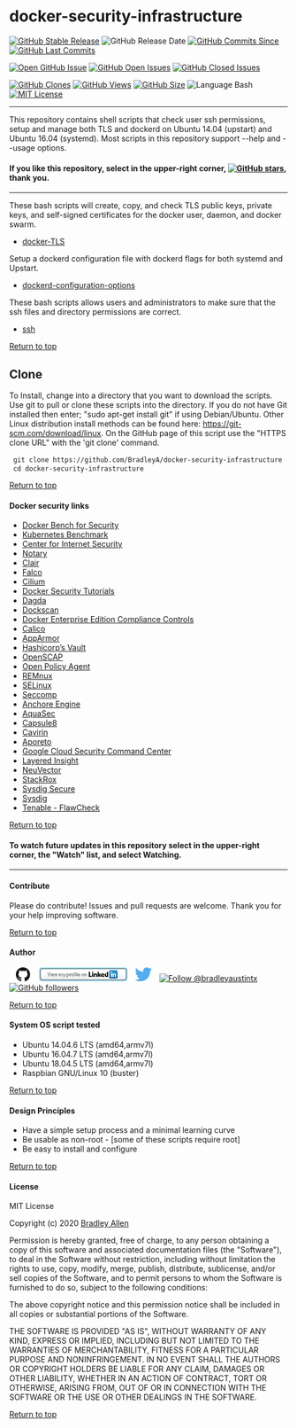 # docker-security-infrastructure
[![GitHub Stable Release](https://img.shields.io/badge/Release-4.1-blue.svg)](https://github.com/BradleyA/docker-security-infrastructure/releases/tag/4.1)
![GitHub Release Date](https://img.shields.io/github/release-date/BradleyA/docker-security-infrastructure?color=blue)
[![GitHub Commits Since](https://img.shields.io/github/commits-since/BradleyA/docker-security-infrastructure/4.1?color=orange)](https://github.com/BradleyA/docker-security-infrastructure/commits/)
[![GitHub Last Commits](https://img.shields.io/github/last-commit/BradleyA/docker-security-infrastructure.svg)](https://github.com/BradleyA/docker-security-infrastructure/commits/)

[![Open GitHub Issue](https://img.shields.io/badge/Open-Incident-brightgreen.svg)](https://github.com/BradleyA/docker-security-infrastructure/issues/new/choose)
[![GitHub Open Issues](https://img.shields.io/github/issues/BradleyA/docker-security-infrastructure?color=purple)](https://github.com/BradleyA/docker-security-infrastructure/issues?q=is%3Aopen+is%3Aissue)
[![GitHub Closed Issues](https://img.shields.io/github/issues-closed/BradleyA/docker-security-infrastructure?color=purple)](https://github.com/BradleyA/docker-security-infrastructure/issues?q=is%3Aclosed+is%3Aissue)

[<img alt="GitHub Clones" src="https://img.shields.io/static/v1?label=Clones&message=460&color=blueviolet">](https://github.com/BradleyA/docker-security-infrastructure/blob/master/images/clone.table.md)
[<img alt="GitHub Views" src="https://img.shields.io/static/v1?label=Views&message=2851&color=blueviolet">](https://github.com/BradleyA/docker-security-infrastructure/blob/master/images/view.table.md)
[![GitHub Size](https://img.shields.io/github/repo-size/BradleyA/docker-security-infrastructure.svg)](https://github.com/BradleyA/docker-security-infrastructure/)
![Language Bash](https://img.shields.io/badge/%20Language-bash-blue.svg)
[![MIT License](http://img.shields.io/badge/License-MIT-blue.png)](LICENSE)

----

This repository contains shell scripts that check user ssh permissions, setup and manage both TLS and dockerd on Ubuntu 14.04 (upstart) and Ubuntu 16.04 (systemd).  Most scripts in this repository support --help and --usage options.
  
#### If you like this repository, select in the upper-right corner, [![GitHub stars](https://img.shields.io/github/stars/BradleyA/docker-security-infrastructure.svg?style=social&label=Star&maxAge=2592000)](https://GitHub.com/BradleyA/docker-security-infrastructure/stargazers/), thank you.

----

These bash scripts will create, copy, and check TLS public keys, private keys, and self-signed certificates for the docker user, daemon, and docker swarm. 
 * [docker-TLS](https://github.com/BradleyA/docker-security-infrastructure/tree/master/docker-TLS)
 
Setup a dockerd configuration file with dockerd flags for both systemd and Upstart.
 
 * [dockerd-configuration-options](https://github.com/BradleyA/docker-security-infrastructure/tree/master/dockerd-configuration-options)

These bash scripts allows users and administrators to make sure that the ssh files and directory permissions are correct.

 * [ssh](https://github.com/BradleyA/docker-security-infrastructure/tree/master/ssh)
 
[Return to top](https://github.com/BradleyA/docker-security-infrastructure/blob/master/README.md#docker-security-infrastructure)

## Clone

To Install, change into a directory that you want to download the scripts. Use git to pull or clone these scripts into the directory. If you do not have Git installed then enter; "sudo apt-get install git" if using Debian/Ubuntu. Other Linux distribution install methods can be found here: https://git-scm.com/download/linux. On the GitHub page of this script use the "HTTPS clone URL" with the 'git clone' command.

     git clone https://github.com/BradleyA/docker-security-infrastructure
     cd docker-security-infrastructure

[Return to top](https://github.com/BradleyA/docker-security-infrastructure/blob/master/README.md#docker-security-infrastructure)

#### Docker security links
 * [Docker Bench for Security](https://github.com/docker/docker-bench-security)
 * [Kubernetes Benchmark](https://github.com/aquasecurity/kube-bench)
 * [Center for Internet Security](https://www.cisecurity.org/)
 * [Notary](https://github.com/theupdateframework/notary)
 * [Clair](https://github.com/coreos/clair)
 * [Falco](https://sysdig.com/opensource/falco/)
 * [Cilium](https://github.com/cilium/cilium)
 * [Docker Security Tutorials](https://github.com/docker/labs/blob/master/security/README.md)
 * [Dagda](https://github.com/eliasgranderubio/dagda)
 * [Dockscan](https://github.com/kost/dockscan)
 * [Docker Enterprise Edition Compliance Controls](https://github.com/docker/compliance)
 * [Calico](https://www.projectcalico.org/)
 * [AppArmor](https://gitlab.com/apparmor/apparmor/wikis/home/)
 * [Hashicorp’s Vault](https://www.vaultproject.io/)
 * [OpenSCAP](https://www.open-scap.org/)
 * [Open Policy Agent](https://www.openpolicyagent.org/)
 * [REMnux](https://remnux.org/)
 * [SELinux](https://selinuxproject.org/page/Main_Page)
 * [Seccomp](https://www.kernel.org/doc/Documentation/prctl/seccomp_filter.txt)
 * [Anchore Engine](https://github.com/anchore/anchore-engine)
 * [AquaSec](https://www.aquasec.com/)
 * [Capsule8](https://capsule8.com/)
 * [Cavirin](https://cavirin.com/)
 * [Aporeto](https://www.aporeto.com/)
 * [Google Cloud Security Command Center](https://cloud.google.com/security-command-center/)
 * [Layered Insight](https://layeredinsight.com/)
 * [NeuVector](https://neuvector.com/)
 * [StackRox](https://www.stackrox.com/)
 * [Sysdig Secure](https://sysdig.com/products/secure/)
 * [Sysdig](https://sysdig.com/)
 * [Tenable - FlawCheck](https://www.tenable.com/products/tenable-io/container-security)

[Return to top](https://github.com/BradleyA/docker-security-infrastructure/blob/master/README.md#docker-security-infrastructure)

#### To watch future updates in this repository select in the upper-right corner, the "Watch" list, and select Watching.

----

#### Contribute
Please do contribute!  Issues and pull requests are welcome.  Thank you for your help improving software.

[Return to top](https://github.com/BradleyA/docker-security-infrastructure/blob/master/README.md#docker-security-infrastructure)

#### Author
[<img id="github" src="images/github.png" width="50" a="https://github.com/BradleyA/">](https://github.com/BradleyA/)    [<img src="images/linkedin.png" style="max-width:100%;" >](https://www.linkedin.com/in/bradleyhallen) [<img id="twitter" src="images/twitter.png" width="50" a="twitter.com/bradleyaustintx/">](https://twitter.com/bradleyaustintx/)       <a href="https://twitter.com/intent/follow?screen_name=bradleyaustintx"> <img src="https://img.shields.io/twitter/follow/bradleyaustintx.svg?label=Follow%20@bradleyaustintx" alt="Follow @bradleyaustintx" />    </a>         [![GitHub followers](https://img.shields.io/github/followers/BradleyA.svg?style=social&label=Follow&maxAge=2592000)](https://github.com/BradleyA?tab=followers)

[Return to top](https://github.com/BradleyA/docker-security-infrastructure/blob/master/README.md#docker-security-infrastructure)

#### System OS script tested
 * Ubuntu 14.04.6 LTS (amd64,armv7l)
 * Ubuntu 16.04.7 LTS (amd64,armv7l)
 * Ubuntu 18.04.5 LTS (amd64,armv7l)
 * Raspbian GNU/Linux 10 (buster)

[Return to top](https://github.com/BradleyA/docker-security-infrastructure/blob/master/README.md#docker-security-infrastructure)

#### Design Principles
 * Have a simple setup process and a minimal learning curve
 * Be usable as non-root - [some of these scripts require root]
 * Be easy to install and configure
 
[Return to top](https://github.com/BradleyA/docker-security-infrastructure/blob/master/README.md#docker-security-infrastructure)

#### License
MIT License

Copyright (c) 2020  [Bradley Allen](https://www.linkedin.com/in/bradleyhallen)

Permission is hereby granted, free of charge, to any person obtaining a copy of this software and associated documentation files (the "Software"), to deal in the Software without restriction, including without limitation the rights to use, copy, modify, merge, publish, distribute, sublicense, and/or sell copies of the Software, and to permit persons to whom the Software is furnished to do so, subject to the following conditions:

The above copyright notice and this permission notice shall be included in all copies or substantial portions of the Software.

THE SOFTWARE IS PROVIDED "AS IS", WITHOUT WARRANTY OF ANY KIND, EXPRESS OR IMPLIED, INCLUDING BUT NOT LIMITED TO THE WARRANTIES OF MERCHANTABILITY, FITNESS FOR A PARTICULAR PURPOSE AND NONINFRINGEMENT. IN NO EVENT SHALL THE AUTHORS OR COPYRIGHT HOLDERS BE LIABLE FOR ANY CLAIM, DAMAGES OR OTHER LIABILITY, WHETHER IN AN ACTION OF CONTRACT, TORT OR OTHERWISE, ARISING FROM, OUT OF OR IN CONNECTION WITH THE SOFTWARE OR THE USE OR OTHER DEALINGS IN THE SOFTWARE.

[Return to top](https://github.com/BradleyA/docker-security-infrastructure/blob/master/README.md#docker-security-infrastructure)
